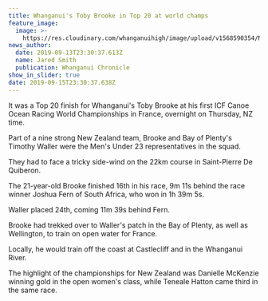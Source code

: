 ```yaml
---
title: Whanganui's Toby Brooke in Top 20 at world champs
feature_image:
  image: >-
    https://res.cloudinary.com/whanganuihigh/image/upload/v1568590354/News/Toby_Brooke.Chron_14.9.19_top_20_world_champs.jpg
news_author:
  date: 2019-09-13T23:30:37.613Z
  name: Jared Smith
  publication: Whanganui Chronicle
show_in_slider: true
date: 2019-09-15T23:30:37.638Z
---
```

It was a Top 20 finish for Whanganui's Toby Brooke at his first ICF Canoe Ocean Racing World Championships in France, overnight on Thursday, NZ time.

Part of a nine strong New Zealand team, Brooke and Bay of Plenty's Timothy Waller were the Men's Under 23 representatives in the squad.

They had to face a tricky side-wind on the 22km course in Saint-Pierre De Quiberon.

The 21-year-old Brooke finished 16th in his race, 9m 11s behind the race winner Joshua Fern of South Africa, who won in 1h 39m 5s.

Waller placed 24th, coming 11m 39s behind Fern.

Brooke had trekked over to Waller's patch in the Bay of Plenty, as well as Wellington, to train on open water for France.

Locally, he would train off the coast at Castlecliff and in the Whanganui River.

The highlight of the championships for New Zealand was Danielle McKenzie winning gold in the open women's class, while Teneale Hatton came third in the same race.
